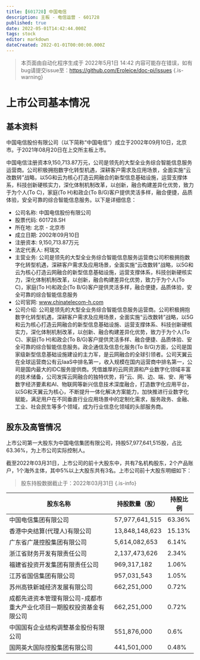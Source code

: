 ```yaml
---
title: [601728] 中国电信
description: 主板 - 电信运营 - 601728
published: true
date: 2022-05-01T14:42:44.000Z
tags: stock
editor: markdown
dateCreated: 2022-01-01T00:00:00.000Z
---
```


> 本页面由自动化程序生成于 2022年5月1日 14:42
> 内容可能存在错误，如有bug请提交issue至：https://github.com/Eroleice/doc-pi/issues
{.is-warning}

# 上市公司基本情况

## 基本资料

中国电信股份有限公司（以下简称“中国电信”）成立于2002年09月10日，北京市。于2021年08月20日在上交所主板上市。

中国电信注册资本9,150,713.87万元，公司是领先的大型全业务综合智能信息服务运营商。公司积极拥抱数字化转型机遇，深耕客户需求及应用场景，全面实施“云改数转”战略，以5G和云为核心打造云网融合的新型信息基础设施，运营支撑体系，科技创新硬核实力，深化体制机制改革，以创新，融合构建差异化优势，致力于为个人(To C)，家庭(To H)和政企(To B/G)客户提供灵活多样，融合便捷，品质体验，安全可靠的综合智能信息服务。以下是详细信息：

- 公司名称: 中国电信股份有限公司
- 股票代码: 601728.SH
- 所在地: 北京 - 北京市
- 成立日期: 2002年09月10日
- 注册资本: 9,150,713.87万元
- 法定代表人: 柯瑞文
- 主营业务: 公司是领先的大型全业务综合智能信息服务运营商公司积极拥抱数字化转型机遇，深耕客户需求及应用场景，全面实施“云改数转”战略，以5G和云为核心打造云网融合的新型信息基础设施，运营支撑体系，科技创新硬核实力，深化体制机制改革，以创新，融合构建差异化优势，致力于为个人(To C)，家庭(To H)和政企(To B/G)客户提供灵活多样，融合便捷，品质体验，安全可靠的综合智能信息服务
- 公司官网: www.chinatelecom-h.com
- 公司介绍: 公司是领先的大型全业务综合智能信息服务运营商。公司积极拥抱数字化转型机遇，深耕客户需求及应用场景，全面实施“云改数转”战略，以5G和云为核心打造云网融合的新型信息基础设施、运营支撑体系、科技创新硬核实力，深化体制机制改革，以创新、融合构建差异化优势，致力于为个人(To C)、家庭(To H)和政企(To B/G)客户提供灵活多样、融合便捷、品质体验、安全可靠的综合智能信息服务。政企通信及信息化服务(To B/G)方面，公司是国家级新型信息基础设施建设的主力军，是云网融合的全球引领者。公司天翼云在全球运营商公有云IaaS中排名第一，收入规模在国内运营商中排名第一，公司是国内最大的IDC服务提供商。凭借雄厚的云网资源和产业数字化领域丰富的技术储备，公司发挥云网融合的独特优势，将“云、网、边、端、安、用”等数字经济要素和AI、物联网等新兴信息技术深度融合，打造数字化应用平台，以5G和天翼云为核心，不断提升一体化解决方案能力，加快推进行业数字化赋能，满足用户在不同垂直行业应用场景中的定制化需求，服务政务、金融、工业、社会民生等多个领域，成为行业信息化领域的头部服务商。


## 股东及高管情况

上市公司第一大股东为中国电信集团有限公司，持股57,977,641,515股，占比63.36%，为上市公司实际控制人。

截至2022年03月31日，上市公司的前十大股东中，共有7名机构股东，2个产品账户，1个海外主体，其中5%以上大股东共有3名。上市公司前十大股东明细如下：

> 股东持股数据截止于：2022年03月31日
{.is-info}

| 股东名称 | 持股数量（股） | 持股比例 |
| --- | --- | --- |
| 中国电信集团有限公司 | 57,977,641,515 | 63.36% |
| 香港中央结算(代理人)有限公司 | 13,848,148,623 | 15.13% |
| 广东省广晟控股集团有限公司 | 5,614,082,653 | 6.14% |
| 浙江省财务开发有限责任公司 | 2,137,473,626 | 2.34% |
| 福建省投资开发集团有限责任公司 | 969,317,182 | 1.06% |
| 江苏省国信集团有限公司 | 957,031,543 | 1.05% |
| 苏州高铁新城经济发展有限公司 | 662,251,000 | 0.72% |
| 成都先进资本管理有限公司-成都市重大产业化项目一期股权投资基金有限公司 | 662,251,000 | 0.72% |
| 中国国有企业结构调整基金股份有限公司 | 551,876,000 | 0.6% |
| 国网英大国际控股集团有限公司 | 441,501,000 | 0.48% |




